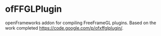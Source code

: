 # ofFFGLPlugin
openFrameworks addon for compiling FreeFrameGL plugins. Based on the work completed https://code.google.com/p/ofxffglplugin/.
